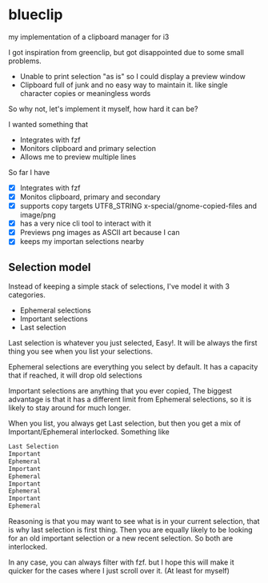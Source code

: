 # blueclip

my implementation of a clipboard manager for i3

I got inspiration from greenclip, but got disappointed due to some small problems.

- Unable to print selection "as is" so I could display a preview window
- Clipboard full of junk and no easy way to maintain it. like single character copies or meaningless words

So why not, let's implement it myself, how hard it can be?

I wanted something that

- Integrates with fzf
- Monitors clipboard and primary selection
- Allows me to preview multiple lines

So far I have

- [x] Integrates with fzf
- [x] Monitos clipboard, primary and secondary
- [x] supports copy targets UTF8_STRING x-special/gnome-copied-files and image/png
- [x] has a very nice cli tool to interact with it
- [x] Previews png images as ASCII art because I can
- [x] keeps my importan selections nearby

## Selection model

Instead of keeping a simple stack of selections, I've model it with 3 categories.

- Ephemeral selections
- Important selections
- Last selection

Last selection is whatever you just selected, Easy!. It will be always the first thing you see when you list your selections.

Ephemeral selections are everything you select by default. It has a capacity that if reached, it will drop old selections

Important selections are anything that you ever copied, The biggest advantage is that it has a different limit from Ephemeral selections, so it is likely to stay around for much longer.

When you list, you always get Last selection, but then you get a mix of Important/Ephemeral interlocked. Something like

```txt
Last Selection
Important
Ephemeral
Important
Ephemeral
Important
Ephemeral
Important
Ephemeral
```

Reasoning is that you may want to see what is in your current selection, that is why last selection is first thing. Then you are equally likely to be looking for an old important selection or a new recent selection. So both are interlocked.

In any case, you can always filter with fzf. but I hope this will make it quicker for the cases where I just scroll over it. (At least for myself)
